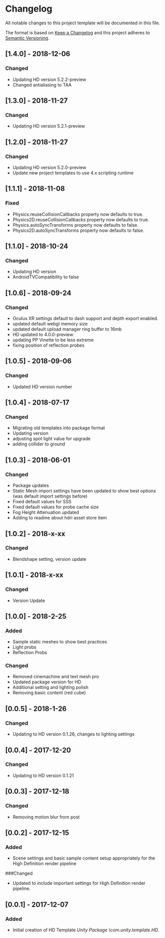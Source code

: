 # Changelog
All notable changes to this project template will be documented in this file.

The format is based on [Keep a Changelog](http://keepachangelog.com/en/1.0.0/)
and this project adheres to [Semantic Versioning](http://semver.org/spec/v2.0.0.html).

## [1.4.0] - 2018-12-06

### Changed
- Updating HD version 5.2.2-preview
- Changed antialiasing to TAA

## [1.3.0] - 2018-11-27

### Changed
- Updating HD version 5.2.1-preview

## [1.2.0] - 2018-11-27

### Changed
- Updating HD version 5.2.0-preview
- Update new project templates to use 4.x scripting runtime

## [1.1.1] - 2018-11-08

### Fixed
- Physics.reuseCollisionCallbacks property now defaults to true.
- Physics2D.reuseCollisionCallbacks property now defaults to true.
- Physics.autoSyncTransforms property now defaults to false.
- Physics2D.autoSyncTransforms property now defaults to false.

## [1.1.0] - 2018-10-24

### Changed
- Updating HD version
- AndroidTVCompatibility to false

## [1.0.6] - 2018-09-24

### Changed
- Oculus XR settings default to dash support and depth export enabled.
- updated default webgl memory size
- updated default upload manager ring buffer to 16mb
- HD updated to 4.0.0-preview
- updating PP Vinette to be less extreme
- fixing position of reflection probes 

## [1.0.5] - 2018-09-06

### Changed
- Updated HD version number

## [1.0.4] - 2018-07-17

### Changed
- Migrating old templates into package format 
- Updating version
- adjusting spot light value for upgrade
- adding collider to ground

## [1.0.3] - 2018-06-01

### Changed
- Package updates
- Static Mesh import settings have been updated to show best options (was default import settings before)
- Fixed default values for SSS
- Fixed default values for probe cache size
- Fog Height Attenuation updated
- Adding to readme about hdri asset store item

## [1.0.2] - 2018-x-xx

### Changed
- Blendshape setting, version update

## [1.0.1] - 2018-x-xx

### Changed
- Version Update

## [1.0.0] - 2018-2-25

### Added
- Sample static meshes to show best practices
- Light probs
- Reflection Probs

### Changed
- Removed cinemachine and text mesh pro
- Updated package version for HD 
- Additional setting and lighting polish
- Removing basic content (red cube)

## [0.0.5] - 2018-1-26

### Changed
- Updating to HD version 0.1.26, changes to lighting settings

## [0.0.4] - 2017-12-20

### Changed
- Updating to HD version 0.1.21

## [0.0.3] - 2017-12-18

### Changed
- Removing motion blur from post 

## [0.0.2] - 2017-12-15

### Added
- Scene settings and basic sample content setup appropriately for the High Definition render pipeline

###Changed
- Updated to include important settings for High Definition render pipeline.

## [0.0.1] - 2017-12-07

### Added 
- Initial creation of HD Template *Unity Package \com.unity.template.HD*.
